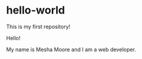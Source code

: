 # hello-world
This is my first repository!

Hello!

My name is Mesha Moore and I am a web developer.
